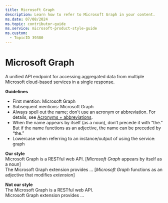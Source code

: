 ```yaml
---
title: Microsoft Graph
description: Learn how to refer to Microsoft Graph in your content.
ms.date: 07/08/2024
ms.topic: contributor-guide
ms.service: microsoft-product-style-guide
ms.custom:
  - TopicID 39380
---
```



# Microsoft Graph

A unified API endpoint for accessing aggregated data from multiple Microsoft cloud-based services in a single response.

**Guidelines**

- First mention: Microsoft Graph
- Subsequent mentions: Microsoft Graph
- Always spell out the name; don't use an acronym or abbreviation. For details, see [Acronyms + abbreviations](~\acronyms-and-abbreviations.md).
- When the name appears by itself (as a noun), don’t precede it with “the.” But if the name functions as an adjective, the name can be preceded by “the.”
- Lowercase when referring to an instance/output of using the service: graph

**Our style**  
Microsoft Graph is a RESTful web API. [_Microsoft Graph_ appears by itself as a noun]  
The Microsoft Graph extension provides … [_Microsoft Graph_ functions as an adjective that modifies _extension_]

**Not our style**  
The Microsoft Graph is a RESTful web API.  
Microsoft Graph extension provides …

